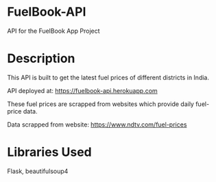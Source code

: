 # FuelBook-API
API for the FuelBook App Project

# Description
This API is built to get the latest fuel prices of different districts in India.

API deployed at: https://fuelbook-api.herokuapp.com


These fuel prices are scrapped from websites which provide daily fuel-price data.

Data scrapped from website: https://www.ndtv.com/fuel-prices

# Libraries Used
Flask, beautifulsoup4
